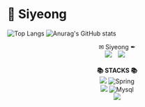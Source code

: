 # 👋 Siyeong

![Top Langs](https://github-readme-stats.vercel.app/api/top-langs/?username=Syeong0013&theme=graywhite)
![Anurag's GitHub stats](https://github-readme-stats.vercel.app/api?username=syeong0013&theme=white&show_icons=true)

<div align=center> 
  <div>
    <div><a> ✉ Siyeong ✒ </a></div>
    <a href="https://velog.io/@siyeong" target="_blank"><img src="https://img.shields.io/badge/velog-6DB33F?style=flat-square&logo=velog&logoColor=white"/></a>  
    <a href="mailto:siyeong.backend@gmail.com">
      <img src="https://img.shields.io/badge/Gmail-d14836?style=flat-square&logo=Gmail&logoColor=white&link=mailto:siyeong.backend@gmail.com"
           style="height : auto; margin-left : 10px; margin-right : 10px;"/>
    </a>
    
  </div>
  </br>
  <div>
    <div><b> 📚 STACKS 📚  </b></div>
    <div>
    <img src="https://img.shields.io/badge/java-007396?style=for-the-badge&logo=java&logoColor=white"> 
    <img alt="Spring" src ="https://img.shields.io/badge/Spring-6DB33F.svg?&style=for-the-badge&logo=Spring&logoColor=white"/>
      <br>
    <img src="https://img.shields.io/badge/oracle-F80000?style=for-the-badge&logo=oracle&logoColor=white"> 
    <img alt="Mysql" src ="https://img.shields.io/badge/Mysql-4479A1.svg?&style=for-the-badge&logo=Mysql&logoColor=white"/>
    </div>
    <div>
    <img src="https://img.shields.io/badge/flutter-02569B?style=for-the-badge&logo=flutter&logoColor=white">
    </div>
  </div>
</div>

